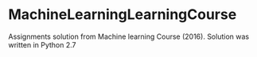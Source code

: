 # MachineLearningLearningCourse
Assignments solution from Machine learning Course (2016). Solution was written in Python 2.7

